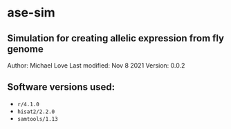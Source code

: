 # ase-sim

## Simulation for creating allelic expression from fly genome

Author: Michael Love
Last modified: Nov 8 2021
Version: 0.0.2

## Software versions used:

* `r/4.1.0`
* `hisat2/2.2.0`
* `samtools/1.13`
